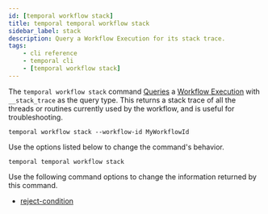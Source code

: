 ```yaml
---
id: [temporal workflow stack]
title: temporal temporal workflow stack
sidebar_label: stack
description: Query a Workflow Execution for its stack trace.
tags:
	- cli reference
	- temporal cli
	- [temporal workflow stack]
---
```


The `temporal workflow stack` command [Queries](/concepts/what-is-a-query) a
[Workflow Execution](/concepts/what-is-a-workflow-execution) with `__stack_trace` as the query type.
This returns a stack trace of all the threads or routines currently used by the workflow, and is
useful for troubleshooting.

```
temporal workflow stack --workflow-id MyWorkflowId
```

Use the options listed below to change the command's behavior.

`temporal temporal workflow stack`

Use the following command options to change the information returned by this command.



- [reject-condition](/cli/cmd-options/reject-condition)


